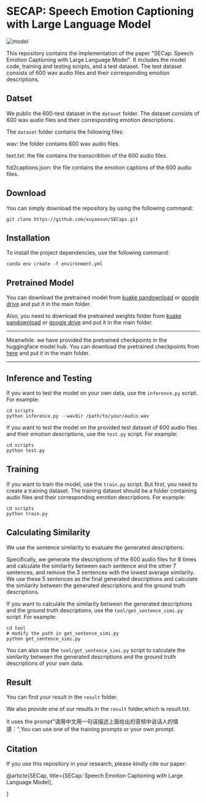 # SECAP: Speech Emotion Captioning with Large Language Model

![model](picture/model.png)

This repository contains the implementation of the paper "SECap: Speech Emotion Captioning with Large Language Model". It includes the model code, training and testing scripts, and a test dataset. The test dataset consists of 600 wav audio files and their corresponding emotion descriptions.

## Datset
We public the 600-test dataset in the `dataset` folder. The dataset consists of 600 wav audio files and their corresponding emotion descriptions. 

The `dataset` folder contains the following files:

wav: the folder contains 600 wav audio files.

text.txt: the file contains the transcribtion of the 600 audio files.

fid2captions.json: the file contains the emotion captions of the 600 audio files.

## Download
You can simply download the repository by using the following command:

```
git clone https://github.com/xuyaoxun/SECaps.git
```

## Installation

To install the project dependencies, use the following command:
```
conda env create -f environment.yml
```

## Pretrained Model
You can download the pretrained model from [kuake pandownload](https://pan.quark.cn/s/1c3deee6cd68) or [google drive](https://drive.google.com/file/d/11q_ZXj0wXnLcw3nH-m8LyI_egMMDaMvR/view?usp=drive_link) and put it in the main folder.

Also, you need to download the pretrained weights folder from [kuake pandownload](https://pan.quark.cn/s/53891d06c3db) or [google drive](https://drive.google.com/file/d/1wDmijmOhvpgCXdlwvJ_XWm4QsPzLJxFk/view?usp=drive_link) and put it in the main folder.

---

Meanwhile. we have provided the pretrained checkpoints in the huggingface model hub. You can download the pretrained checkpoints from [here](https://huggingface.co/xuyaoxun/SECaps) and put it in the main folder.

---


## Inference and Testing

If you want to test the model on your own data, use the `inference.py` script. For example:

```
cd scripts
python inference.py --wavdir /path/to/your/audio.wav
```


If you want to test the model on the provided test dataset of 600 audio files and their emotion descriptions, use the `test.py` script. For example:

```
cd scripts
python test.py 
```


## Training

If you want to train the model, use the `train.py` script. But first, you need to create a training dataset. The training dataset should be a folder containing audio files and their corresponding emotion descriptions.
For example:

```
cd scripts
python train.py 
```


## Calculating Similarity
We use the sentence similarity to evaluate the generated descriptions.

Specifically, we generate the descriptions of the 600 audio files for 8 times and calculate the similarity between each sentence and the other 7 sentences, and remove the 3 sentences with the lowest average similarity. We use these 5 sentences as the final generated descriptions and calculate the similarity between the generated descriptions and the ground truth descriptions.

If you want to calculate the similarity between the generated descriptions and the ground truth descriptions, use the `tool/get_sentence_simi.py` script. For example:

```
cd tool
# modify the path in get_sentence_simi.py
python get_sentence_simi.py
```

You can also use the `tool/get_sentence_simi.py` script to calculate the similarity between the generated descriptions and the ground truth descriptions of your own data. 

## Result
You can find your result in the `result` folder.

We also provide one of our results in the `result` folder,which is result.txt. 

It uses the prompt"请用中文用一句话描述上面给出的音频中说话人的情感：",You can use one of the training prompts or your own prompt.

## Citation

If you use this repository in your research, please kindly cite our paper:

@article{SECap,
  title={SECap: Speech Emotion Captioning with Large Language Model},
  
}
